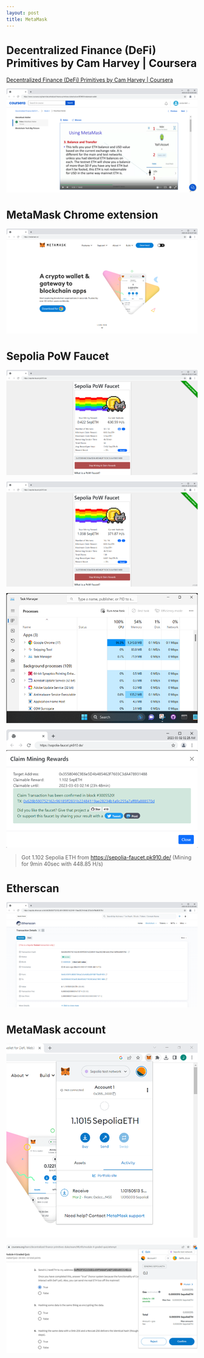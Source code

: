 ```yaml
---
layout: post
title: MetaMask
---
```


# Decentralized Finance (DeFi) Primitives by Cam Harvey \| Coursera

[Decentralized Finance (DeFi) Primitives by Cam Harvey \| Coursera](https://www.coursera.org/learn/decentralized-finance-primitives-duke)

![Decentralized Finance (DeFi) Primitives by Cam Harvey](/images/MetaMask/MetaMask-Wallet-Coursera.png)

# MetaMask Chrome extension

[![MetaMask Chrome extension](/images/MetaMask/The-crypto-wallet-for-Defi-Web3-Dapps-and-NFTs-MetaMask.png)](https://metamask.io/)

# Sepolia PoW Faucet

[![Sepolia PoW Faucet](/images/MetaMask/Sepolia-PoW-Faucet_Workers.png)](https://sepolia-faucet.pk910.de/)

[![Sepolia PoW Faucet](/images/MetaMask/Sepolia-PoW-Faucet_SepETH.png)](https://sepolia-faucet.pk910.de/)

[![Sepolia PoW Faucet](/images/MetaMask/Task_Manager.png)](https://sepolia-faucet.pk910.de/)

[![Sepolia PoW Faucet](/images/MetaMask/Sepolia-PoW-Faucet_Blockchain.png)](https://sepolia-faucet.pk910.de/)

> Got 1.102 Sepolia ETH from <https://sepolia-faucet.pk910.de/> (Mining for 9min 40sec with 448.85 H/s)

# Etherscan

[![Etherscan Transaction Hash](/images/MetaMask/Sepolia-Transaction-Hash-Txhash-Details-Etherscan.png)](https://sepolia.etherscan.io/tx/0x628b590752162c96185ff2831b22484119ae28234b1a9c255a7aff8fa888570d)

# MetaMask account

![MetaMask account](/images/MetaMask/MetaMask-Account.png)

![MetaMask transfer](/images/MetaMask/MetaMask-Transfer.png)